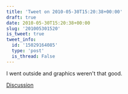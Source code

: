 ```yaml
---
title: 'Tweet on 2010-05-30T15:20:38+00:00'
draft: true
date: 2010-05-30T15:20:38+00:00
slug: '201005301520'
is_tweet: true
tweet_info:
  id: '15029164085'
  type: 'post'
  is_thread: False
---
```




I went outside and graphics weren't that good.

[Discussion](https://x.com/sytelus/status/15029164085)
